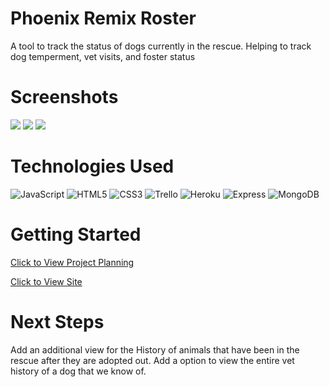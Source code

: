# Phoenix Remix Roster
A tool to track the status of dogs currently in the rescue. Helping to track dog temperment, vet visits, and foster status

# Screenshots

<img src="https://imgur.com/sZR3zfx.png">
<img src="https://imgur.com/mU3QlYB.png">
<img src="https://imgur.com/PUJkZX4.png">

# Technologies Used

![JavaScript](https://img.shields.io/badge/-JavaScript-05122A?style=flat&logo=javascript)
![HTML5](https://img.shields.io/badge/-HTML5-05122A?style=flat&logo=html5)
![CSS3](https://img.shields.io/badge/-CSS-05122A?style=flat&logo=css3)
![Trello](https://img.shields.io/badge/-Trello-05122A?style=flat&logo=trello)
![Heroku](https://img.shields.io/badge/-Heroku-05122A?style=flat&logo=heroku)
![Express](https://img.shields.io/badge/-Express-05122A?style=flat&logo=express)
![MongoDB](https://img.shields.io/badge/-MongoDB-05122A?style=flat&logo=mongodb)

# Getting Started

[Click to View Project Planning](https://trello.com/b/jcLDSR0w/phoenix-remix-roster)

[Click to View Site](https://project2-63875d05076a.herokuapp.com/)

# Next Steps

Add an additional view for the History of animals that have been in the rescue after they are adopted out.
Add a option to view the entire vet history of a dog that we know of.